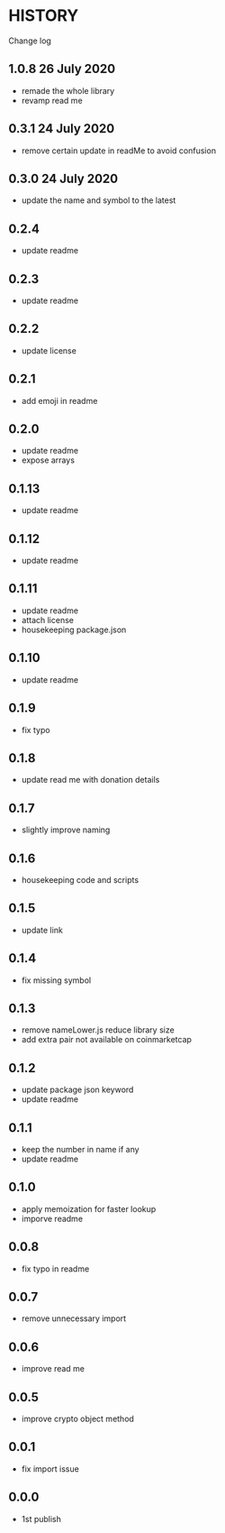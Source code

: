 <!-- if this file name is history, eslint parsing error, wtf? -->

# HISTORY

Change log

## 1.0.8 26 July 2020

- remade the whole library
- revamp read me

## 0.3.1 24 July 2020

- remove certain update in readMe to avoid confusion

## 0.3.0 24 July 2020

- update the name and symbol to the latest

## 0.2.4

- update readme

## 0.2.3

- update readme

## 0.2.2

- update license

## 0.2.1

- add emoji in readme

## 0.2.0

- update readme
- expose arrays

## 0.1.13

- update readme

## 0.1.12

- update readme

## 0.1.11

- update readme
- attach license
- housekeeping package.json

## 0.1.10

- update readme

## 0.1.9

- fix typo

## 0.1.8

- update read me with donation details

## 0.1.7

- slightly improve naming

## 0.1.6

- housekeeping code and scripts

## 0.1.5

- update link

## 0.1.4

- fix missing symbol

## 0.1.3

- remove nameLower.js reduce library size
- add extra pair not available on coinmarketcap

## 0.1.2

- update package json keyword
- update readme

## 0.1.1

- keep the number in name if any
- update readme

## 0.1.0

- apply memoization for faster lookup
- imporve readme

## 0.0.8

- fix typo in readme

## 0.0.7

- remove unnecessary import

## 0.0.6

- improve read me

## 0.0.5

- improve crypto object method

## 0.0.1

- fix import issue

## 0.0.0

- 1st publish
